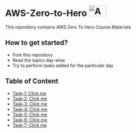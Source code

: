 # AWS-Zero-to-Hero <img src="https://github.com/LondheShubham153/aws-zero-to-hero/blob/main/Assets/Amazon_Web_Services-Logo.png" alt="Amazon logo" height=35 width=55/>
This repository contains AWS Zero To Hero Course Materials 

## How to get started?
- Fork this repository
- Read the topics day-wise
- Try to perform tasks added for the particular day

## Table of Content
- <a href="https://github.com/LondheShubham153/aws-zero-to-hero/blob/main/Day1/Tasks.md">Task-1: Click me </a>
- <a href="https://github.com/LondheShubham153/aws-zero-to-hero/blob/main/Day2/Tasks.md">Task-2: Click me </a>
- <a href="https://github.com/LondheShubham153/aws-zero-to-hero/blob/main/Day3/Tasks.md">Task-3: Click me </a>
- <a href="https://github.com/LondheShubham153/aws-zero-to-hero/blob/main/Day4/Tasks.md">Task-4: Click me </a>
- <a href="https://github.com/LondheShubham153/aws-zero-to-hero/blob/main/Day5/Tasks.md">Task-5: Click me </a>
- <a href="https://github.com/LondheShubham153/aws-zero-to-hero/blob/main/Day6/Tasks.md">Task-6: Click me </a>
- <a href="https://github.com/LondheShubham153/aws-zero-to-hero/blob/main/Day7/Tasks.md">Task-7: Click me </a>
